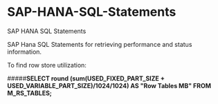 # SAP-HANA-SQL-Statements
 SAP HANA SQL Statements

SAP Hana SQL Statements for retrieving performance and status information.

To find row  store utilization:

#####**SELECT round (sum(USED_FIXED_PART_SIZE + USED_VARIABLE_PART_SIZE)/1024/1024) AS "Row Tables MB" FROM M_RS_TABLES;**

